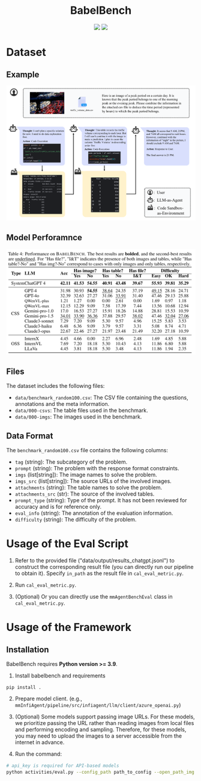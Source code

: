 <h1 align="center">
BabelBench
</h1>

<div align="center">

![](https://img.shields.io/badge/Code%20License-Apache_2.0-green.svg)
![](https://img.shields.io/badge/Data%20License-CC%20By%20NC%204.0-red.svg)



</div>

<!-- 
[![Code License](https://img.shields.io/badge/Code%20License-Apache_2.0-green.svg)](https://github.com/InfiAgent/ADA-agent/blob/main/LICENSE)
[![Data License](https://img.shields.io/badge/Data%20License-CC%20BY%204.0-blue.svg)]
[![Python 3.9+](https://img.shields.io/badge/python-3.9+-blue.svg)]
[![Code style: black](https://img.shields.io/badge/code%20style-black-000000.svg)] -->
<!--  -->

# Dataset

## Example
![Data Example](framework.png)

## Model Perforamnce
![Model Performance](Model%20Perf.png)

## Files
The dataset includes the following files:
- `data/benchmark_random100.csv`: The CSV file containing the questions, annotations and the meta information.
- `data/000-csvs`: The table files used in the benchmark.
- `data/000-imgs`: The images used in the benchmark.

## Data Format
The `benchmark_random100.csv` file contains the following columns:
- `tag` (string): The subcategory of the problem.
- `prompt` (string): The problem with the response format constraints.
- `imgs` (list[string]): The image names to solve the problem.
- `imgs_src` (list[string]): The source URLs of the involved images.
- `attachments` (string): The table names to solve the problem.
- `attachments_src` (str): The source of the involved tables.
- `prompt_type` (string): Type of the prompt. It has not been reviewed for accuracy and is for reference only.
- `eval_info` (string): The annotation of the evaluation information.
- `difficulty` (string): The difficulty of the problem.


# Usage of the Eval Script

1. Refer to the provided file ("data/output/results_chatgpt.jsonl") to construct the corresponding result file (you can directly run our pipeline to obtain it). Specify `in_path` as the result file in `cal_eval_metric.py`.

2. Run `cal_eval_metric.py`.

3. (Optional) Or you can directly use the `mmAgentBenchEval` class in `cal_eval_metric.py`.


# Usage of the Framework

## Installation

BabelBench requires **Python version >= 3.9**.

1. Install babelbench and requirements
```
pip install .
```

2. Prepare model client. (e.g., `mmInfiAgent/pipeline/src/infiagent/llm/client/azure_openai.py`)

3. (Optional) Some models support passing image URLs. For these models, we prioritize passing the URL rather than reading images from local files and performing encoding and sampling. Therefore, for these models, you may need to upload the images to a server accessible from the internet in advance.

3. Run the command:
```bash
# api_key is required for API-based models
python activities/eval.py --config_path path_to_config --open_path_img url_of_open_server --output path_for_save
```





